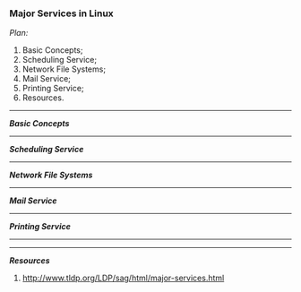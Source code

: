 

### **Major Services in Linux** ###

*Plan:*

1. Basic Concepts;
2. Scheduling Service;
3. Network File Systems;
4. Mail Service;
5. Printing Service;
6. Resources.

-------
***Basic Concepts***

____________________________________________

***Scheduling Service***

____________________________________________

***Network File Systems***
____________________________________________

***Mail Service***

____________________________________________

***Printing Service***
____________________________________________
____________________________________________
 


 ***Resources***
 
1. http://www.tldp.org/LDP/sag/html/major-services.html
